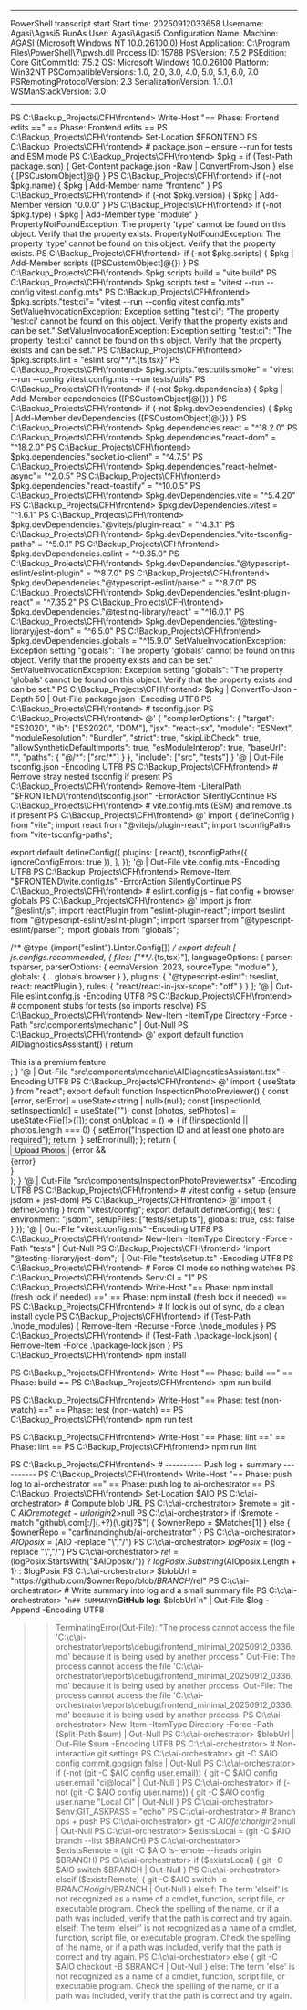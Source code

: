 **********************
PowerShell transcript start
Start time: 20250912033658
Username: Agasi\Agasi5
RunAs User: Agasi\Agasi5
Configuration Name: 
Machine: AGASI (Microsoft Windows NT 10.0.26100.0)
Host Application: C:\Program Files\PowerShell\7\pwsh.dll
Process ID: 15788
PSVersion: 7.5.2
PSEdition: Core
GitCommitId: 7.5.2
OS: Microsoft Windows 10.0.26100
Platform: Win32NT
PSCompatibleVersions: 1.0, 2.0, 3.0, 4.0, 5.0, 5.1, 6.0, 7.0
PSRemotingProtocolVersion: 2.3
SerializationVersion: 1.1.0.1
WSManStackVersion: 3.0
**********************
PS C:\Backup_Projects\CFH\frontend> Write-Host "== Phase: Frontend edits =="
== Phase: Frontend edits ==
PS C:\Backup_Projects\CFH\frontend> Set-Location $FRONTEND
PS C:\Backup_Projects\CFH\frontend> # package.json – ensure --run for tests and ESM mode
PS C:\Backup_Projects\CFH\frontend> $pkg = if (Test-Path package.json) { Get-Content package.json -Raw | ConvertFrom-Json } else { [PSCustomObject]@{} }
PS C:\Backup_Projects\CFH\frontend> if (-not $pkg.name) { $pkg | Add-Member name "frontend" }
PS C:\Backup_Projects\CFH\frontend> if (-not $pkg.version) { $pkg | Add-Member version "0.0.0" }
PS C:\Backup_Projects\CFH\frontend> if (-not $pkg.type) { $pkg | Add-Member type "module" }
PropertyNotFoundException: The property 'type' cannot be found on this object. Verify that the property exists.
PropertyNotFoundException: The property 'type' cannot be found on this object. Verify that the property exists.
PS C:\Backup_Projects\CFH\frontend> if (-not $pkg.scripts) { $pkg | Add-Member scripts ([PSCustomObject]@{}) }
PS C:\Backup_Projects\CFH\frontend> $pkg.scripts.build    = "vite build"
PS C:\Backup_Projects\CFH\frontend> $pkg.scripts.test     = "vitest --run --config vitest.config.mts"
PS C:\Backup_Projects\CFH\frontend> $pkg.scripts."test:ci"= "vitest --run --config vitest.config.mts"
SetValueInvocationException: Exception setting "test:ci": "The property 'test:ci' cannot be found on this object. Verify that the property exists and can be set."
SetValueInvocationException: Exception setting "test:ci": "The property 'test:ci' cannot be found on this object. Verify that the property exists and can be set."
PS C:\Backup_Projects\CFH\frontend> $pkg.scripts.lint     = "eslint src/**/*.{ts,tsx}"
PS C:\Backup_Projects\CFH\frontend> $pkg.scripts."test:utils:smoke" = "vitest --run --config vitest.config.mts --run tests/utils"
PS C:\Backup_Projects\CFH\frontend> if (-not $pkg.dependencies) { $pkg | Add-Member dependencies ([PSCustomObject]@{}) }
PS C:\Backup_Projects\CFH\frontend> if (-not $pkg.devDependencies) { $pkg | Add-Member devDependencies ([PSCustomObject]@{}) }
PS C:\Backup_Projects\CFH\frontend> $pkg.dependencies.react               = "^18.2.0"
PS C:\Backup_Projects\CFH\frontend> $pkg.dependencies."react-dom"         = "^18.2.0"
PS C:\Backup_Projects\CFH\frontend> $pkg.dependencies."socket.io-client"  = "^4.7.5"
PS C:\Backup_Projects\CFH\frontend> $pkg.dependencies."react-helmet-async"= "^2.0.5"
PS C:\Backup_Projects\CFH\frontend> $pkg.dependencies."react-toastify"    = "^10.0.5"
PS C:\Backup_Projects\CFH\frontend> $pkg.devDependencies.vite                     = "^5.4.20"
PS C:\Backup_Projects\CFH\frontend> $pkg.devDependencies.vitest                   = "^1.6.1"
PS C:\Backup_Projects\CFH\frontend> $pkg.devDependencies."@vitejs/plugin-react"   = "^4.3.1"
PS C:\Backup_Projects\CFH\frontend> $pkg.devDependencies."vite-tsconfig-paths"    = "^5.0.1"
PS C:\Backup_Projects\CFH\frontend> $pkg.devDependencies.eslint                   = "^9.35.0"
PS C:\Backup_Projects\CFH\frontend> $pkg.devDependencies."@typescript-eslint/eslint-plugin" = "^8.7.0"
PS C:\Backup_Projects\CFH\frontend> $pkg.devDependencies."@typescript-eslint/parser"        = "^8.7.0"
PS C:\Backup_Projects\CFH\frontend> $pkg.devDependencies."eslint-plugin-react"    = "^7.35.2"
PS C:\Backup_Projects\CFH\frontend> $pkg.devDependencies."@testing-library/react" = "^16.0.1"
PS C:\Backup_Projects\CFH\frontend> $pkg.devDependencies."@testing-library/jest-dom" = "^6.5.0"
PS C:\Backup_Projects\CFH\frontend> $pkg.devDependencies.globals                  = "^15.9.0"
SetValueInvocationException: Exception setting "globals": "The property 'globals' cannot be found on this object. Verify that the property exists and can be set."
SetValueInvocationException: Exception setting "globals": "The property 'globals' cannot be found on this object. Verify that the property exists and can be set."
PS C:\Backup_Projects\CFH\frontend> $pkg | ConvertTo-Json -Depth 50 | Out-File package.json -Encoding UTF8
PS C:\Backup_Projects\CFH\frontend> # tsconfig.json
PS C:\Backup_Projects\CFH\frontend> @'
{
  "compilerOptions": {
    "target": "ES2020",
    "lib": ["ES2020", "DOM"],
    "jsx": "react-jsx",
    "module": "ESNext",
    "moduleResolution": "Bundler",
    "strict": true,
    "skipLibCheck": true,
    "allowSyntheticDefaultImports": true,
    "esModuleInterop": true,
    "baseUrl": ".",
    "paths": { "@/*": ["src/*"] }
  },
  "include": ["src", "tests"]
}
'@ | Out-File tsconfig.json -Encoding UTF8
PS C:\Backup_Projects\CFH\frontend> # Remove stray nested tsconfig if present
PS C:\Backup_Projects\CFH\frontend> Remove-Item -LiteralPath "$FRONTEND\frontend\tsconfig.json" -ErrorAction SilentlyContinue
PS C:\Backup_Projects\CFH\frontend> # vite.config.mts (ESM) and remove .ts if present
PS C:\Backup_Projects\CFH\frontend> @'
import { defineConfig } from "vite";
import react from "@vitejs/plugin-react";
import tsconfigPaths from "vite-tsconfig-paths";

export default defineConfig({
  plugins: [
    react(),
    tsconfigPaths({ ignoreConfigErrors: true }),
  ],
});
'@ | Out-File vite.config.mts -Encoding UTF8
PS C:\Backup_Projects\CFH\frontend> Remove-Item "$FRONTEND\vite.config.ts" -ErrorAction SilentlyContinue
PS C:\Backup_Projects\CFH\frontend> # eslint.config.js – flat config + browser globals
PS C:\Backup_Projects\CFH\frontend> @'
import js from "@eslint/js";
import reactPlugin from "eslint-plugin-react";
import tseslint from "@typescript-eslint/eslint-plugin";
import tsparser from "@typescript-eslint/parser";
import globals from "globals";

/** @type {import("eslint").Linter.Config[]} */
export default [
  js.configs.recommended,
  {
    files: ["**/*.{ts,tsx}"],
    languageOptions: {
      parser: tsparser,
      parserOptions: { ecmaVersion: 2023, sourceType: "module" },
      globals: { ...globals.browser }
    },
    plugins: { "@typescript-eslint": tseslint, react: reactPlugin },
    rules: { "react/react-in-jsx-scope": "off" }
  }
];
'@ | Out-File eslint.config.js -Encoding UTF8
PS C:\Backup_Projects\CFH\frontend> # component stubs for tests (so imports resolve)
PS C:\Backup_Projects\CFH\frontend> New-Item -ItemType Directory -Force -Path "src\components\mechanic" | Out-Null
PS C:\Backup_Projects\CFH\frontend> @'
export default function AIDiagnosticsAssistant() {
  return <div>This is a premium feature</div>;
}
'@ | Out-File "src\components\mechanic\AIDiagnosticsAssistant.tsx" -Encoding UTF8
PS C:\Backup_Projects\CFH\frontend> @'
import { useState } from "react";
export default function InspectionPhotoPreviewer() {
  const [error, setError] = useState<string | null>(null);
  const [inspectionId, setInspectionId] = useState("");
  const [photos, setPhotos] = useState<File[]>([]);
  const onUpload = () => {
    if (!inspectionId || photos.length === 0) {
      setError("Inspection ID and at least one photo are required");
      return;
    }
    setError(null);
  };
  return (
    <div>
      <button onClick={onUpload}>Upload Photos</button>
      {error && <div>{error}</div>}
    </div>
  );
}
'@ | Out-File "src\components\InspectionPhotoPreviewer.tsx" -Encoding UTF8
PS C:\Backup_Projects\CFH\frontend> # vitest config + setup (ensure jsdom + jest-dom)
PS C:\Backup_Projects\CFH\frontend> @'
import { defineConfig } from "vitest/config";
export default defineConfig({
  test: {
    environment: "jsdom",
    setupFiles: ["tests/setup.ts"],
    globals: true,
    css: false
  }
});
'@ | Out-File "vitest.config.mts" -Encoding UTF8
PS C:\Backup_Projects\CFH\frontend> New-Item -ItemType Directory -Force -Path "tests" | Out-Null
PS C:\Backup_Projects\CFH\frontend> 'import "@testing-library/jest-dom";' | Out-File "tests\setup.ts" -Encoding UTF8
PS C:\Backup_Projects\CFH\frontend> # Force CI mode so nothing watches
PS C:\Backup_Projects\CFH\frontend> $env:CI = "1"
PS C:\Backup_Projects\CFH\frontend> Write-Host "== Phase: npm install (fresh lock if needed) =="
== Phase: npm install (fresh lock if needed) ==
PS C:\Backup_Projects\CFH\frontend> # If lock is out of sync, do a clean install cycle
PS C:\Backup_Projects\CFH\frontend> if (Test-Path .\node_modules) { Remove-Item -Recurse -Force .\node_modules }
PS C:\Backup_Projects\CFH\frontend> if (Test-Path .\package-lock.json) { Remove-Item -Force .\package-lock.json }
PS C:\Backup_Projects\CFH\frontend> npm install

PS C:\Backup_Projects\CFH\frontend> Write-Host "== Phase: build =="
== Phase: build ==
PS C:\Backup_Projects\CFH\frontend> npm run build

PS C:\Backup_Projects\CFH\frontend> Write-Host "== Phase: test (non-watch) =="
== Phase: test (non-watch) ==
PS C:\Backup_Projects\CFH\frontend> npm run test

PS C:\Backup_Projects\CFH\frontend> Write-Host "== Phase: lint =="
== Phase: lint ==
PS C:\Backup_Projects\CFH\frontend> npm run lint

PS C:\Backup_Projects\CFH\frontend> # ---------- Push log + summary ----------
PS C:\Backup_Projects\CFH\frontend> Write-Host "== Phase: push log to ai-orchestrator =="
== Phase: push log to ai-orchestrator ==
PS C:\Backup_Projects\CFH\frontend> Set-Location $AIO
PS C:\c\ai-orchestrator> # Compute blob URL
PS C:\c\ai-orchestrator> $remote = git -C $AIO remote get-url origin 2>$null
PS C:\c\ai-orchestrator> if ($remote -match "github\.com[:/](.+?)(\.git)?$") { $ownerRepo = $Matches[1] } else { $ownerRepo = "carfinancinghub/ai-orchestrator" }
PS C:\c\ai-orchestrator> $AIOposix = ($AIO -replace "\\","/")
PS C:\c\ai-orchestrator> $logPosix = ($log -replace "\\","/")
PS C:\c\ai-orchestrator> $rel = ($logPosix.StartsWith("$AIOposix/")) ? $logPosix.Substring($AIOposix.Length + 1) : $logPosix
PS C:\c\ai-orchestrator> $blobUrl = "https://github.com/$ownerRepo/blob/$BRANCH/$rel"
PS C:\c\ai-orchestrator> # Write summary into log and a small summary file
PS C:\c\ai-orchestrator> "`n## SUMMARY`n**GitHub log:** $blobUrl`n" | Out-File $log -Append -Encoding UTF8
>> TerminatingError(Out-File): "The process cannot access the file 'C:\c\ai-orchestrator\reports\debug\frontend_minimal_20250912_0336.md' because it is being used by another process."
Out-File: The process cannot access the file 'C:\c\ai-orchestrator\reports\debug\frontend_minimal_20250912_0336.md' because it is being used by another process.
Out-File: The process cannot access the file 'C:\c\ai-orchestrator\reports\debug\frontend_minimal_20250912_0336.md' because it is being used by another process.
PS C:\c\ai-orchestrator> New-Item -ItemType Directory -Force -Path (Split-Path $sum) | Out-Null
PS C:\c\ai-orchestrator> $blobUrl | Out-File $sum -Encoding UTF8
PS C:\c\ai-orchestrator> # Non-interactive git settings
PS C:\c\ai-orchestrator> git -C $AIO config commit.gpgsign false | Out-Null
PS C:\c\ai-orchestrator> if (-not (git -C $AIO config user.email)) { git -C $AIO config user.email "ci@local" | Out-Null }
PS C:\c\ai-orchestrator> if (-not (git -C $AIO config user.name))  { git -C $AIO config user.name  "Local CI" | Out-Null }
PS C:\c\ai-orchestrator> $env:GIT_ASKPASS = "echo"
PS C:\c\ai-orchestrator> # Branch ops + push
PS C:\c\ai-orchestrator> git -C $AIO fetch origin 2>$null | Out-Null
PS C:\c\ai-orchestrator> $existsLocal  = (git -C $AIO branch --list $BRANCH)
PS C:\c\ai-orchestrator> $existsRemote = (git -C $AIO ls-remote --heads origin $BRANCH)
PS C:\c\ai-orchestrator> if ($existsLocal)       { git -C $AIO switch $BRANCH        | Out-Null }
PS C:\c\ai-orchestrator> elseif ($existsRemote)  { git -C $AIO switch -c $BRANCH origin/$BRANCH | Out-Null }
elseif: The term 'elseif' is not recognized as a name of a cmdlet, function, script file, or executable program.
Check the spelling of the name, or if a path was included, verify that the path is correct and try again.
elseif: The term 'elseif' is not recognized as a name of a cmdlet, function, script file, or executable program.
Check the spelling of the name, or if a path was included, verify that the path is correct and try again.
PS C:\c\ai-orchestrator> else                    { git -C $AIO checkout -B $BRANCH   | Out-Null }
else: The term 'else' is not recognized as a name of a cmdlet, function, script file, or executable program.
Check the spelling of the name, or if a path was included, verify that the path is correct and try again.
